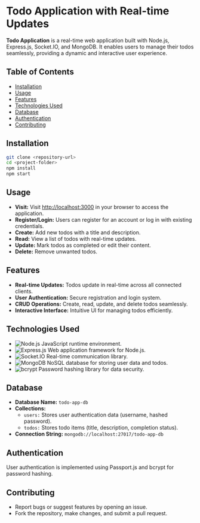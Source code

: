 # Todo Application with Real-time Updates

**Todo Application** is a real-time web application built with Node.js, Express.js, Socket.IO, and MongoDB. It enables users to manage their todos seamlessly, providing a dynamic and interactive user experience.

## Table of Contents

- [Installation](#installation)
- [Usage](#usage)
- [Features](#features)
- [Technologies Used](#technologies-used)
- [Database](#database)
- [Authentication](#authentication)
- [Contributing](#contributing)

## Installation

```bash
git clone <repository-url>
cd <project-folder>
npm install
npm start
```
## Usage

- **Visit:** Visit [http://localhost:3000](http://localhost:3000) in your browser to access the application.
- **Register/Login:** Users can register for an account or log in with existing credentials.
- **Create:** Add new todos with a title and description.
- **Read:** View a list of todos with real-time updates.
- **Update:** Mark todos as completed or edit their content.
- **Delete:** Remove unwanted todos.

## Features

- **Real-time Updates:** Todos update in real-time across all connected clients.
- **User Authentication:** Secure registration and login system.
- **CRUD Operations:** Create, read, update, and delete todos seamlessly.
- **Interactive Interface:** Intuitive UI for managing todos efficiently.

## Technologies Used

- ![Node.js](https://img.shields.io/badge/Node.js-43853D?style=flat-square&logo=node.js&logoColor=white) JavaScript runtime environment.
- ![Express.js](https://img.shields.io/badge/Express.js-404D59?style=flat-square&logo=express&logoColor=white) Web application framework for Node.js.
- ![Socket.IO](https://img.shields.io/badge/Socket.IO-010101?style=flat-square&logo=socket.io&logoColor=white) Real-time communication library.
- ![MongoDB](https://img.shields.io/badge/MongoDB-47A248?style=flat-square&logo=mongodb&logoColor=white) NoSQL database for storing user data and todos.
- ![bcrypt](https://img.shields.io/badge/bcrypt-007272?style=flat-square&logo=npm&logoColor=white) Password hashing library for data security.

## Database

- **Database Name:** `todo-app-db`
- **Collections:**
  - `users:` Stores user authentication data (username, hashed password).
  - `todos:` Stores todo items (title, description, completion status).
- **Connection String:** `mongodb://localhost:27017/todo-app-db`

## Authentication

User authentication is implemented using Passport.js and bcrypt for password hashing.

## Contributing

- Report bugs or suggest features by opening an issue.
- Fork the repository, make changes, and submit a pull request.
